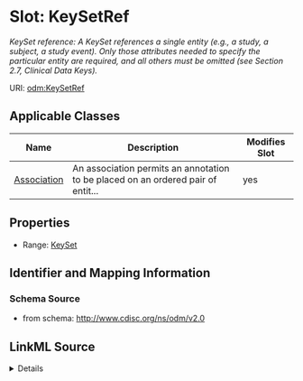 # Slot: KeySetRef


_KeySet reference: A KeySet references a single entity (e.g., a study, a subject, a study event). Only those attributes needed to specify the particular entity are required, and all others must be omitted (see Section 2.7, Clinical Data Keys)._



URI: [odm:KeySetRef](http://www.cdisc.org/ns/odm/v2.0/KeySetRef)



<!-- no inheritance hierarchy -->




## Applicable Classes

| Name | Description | Modifies Slot |
| --- | --- | --- |
[Association](Association.md) | An association permits an annotation to be placed on an ordered pair of entit... |  yes  |







## Properties

* Range: [KeySet](KeySet.md)





## Identifier and Mapping Information







### Schema Source


* from schema: http://www.cdisc.org/ns/odm/v2.0




## LinkML Source

<details>
```yaml
name: KeySetRef
description: 'KeySet reference: A KeySet references a single entity (e.g., a study,
  a subject, a study event). Only those attributes needed to specify the particular
  entity are required, and all others must be omitted (see Section 2.7, Clinical Data
  Keys).'
from_schema: http://www.cdisc.org/ns/odm/v2.0
rank: 1000
identifier: false
alias: KeySetRef
domain_of:
- Association
range: KeySet

```
</details>